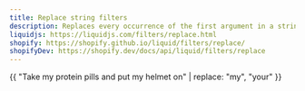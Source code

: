```yaml
---
title: Replace string filters
description: Replaces every occurrence of the first argument in a string with the second argument.
liquidjs: https://liquidjs.com/filters/replace.html
shopify: https://shopify.github.io/liquid/filters/replace/
shopifyDev: https://shopify.dev/docs/api/liquid/filters/replace
---
```

{{ "Take my protein pills and put my helmet on" | replace: "my", "your" }}